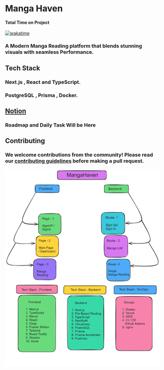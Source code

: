 # Manga Haven

#### Total Time on Project
[![wakatime](https://wakatime.com/badge/user/c34e365f-01c3-4480-a437-d477dc0aa67b/project/b9af7a61-33e3-4ee1-92f5-fc35bab59695.svg)](https://wakatime.com/badge/user/c34e365f-01c3-4480-a437-d477dc0aa67b/project/b9af7a61-33e3-4ee1-92f5-fc35bab59695)

### A Modern Manga Reading platform that blends stunning visuals with seamless Performance.

## Tech Stack

### Next.js , React and TypeScript.

### PostgreSQL , Prisma , Docker.

## [Notion](https://vine-hardware-4a9.notion.site/Manga-Haven-f617b774adc749d2b4a20b2c57b2a4b9)
### Roadmap and Daily Task Will be Here

## Contributing

### We welcome contributions from the community! Please read our [contributing guidelines](CONTRIBUTING.md) before making a pull request.

![map](https://github.com/AshutoshDM1/MangaHaven/blob/main/github%20assests/Manga%20Haven%20Map.png)


